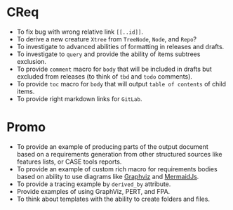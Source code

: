 # CReq

* To fix bug with wrong relative link `[[..id]]`.
* To derive a new creature `Xtree` from `TreeNode`, `Node`, and `Repo`?
* To investigate to advanced abilities of formatting in releases and drafts.
* To investigate to `query` and provide the ability of items subtrees exclusion.
* To provide `comment` macro for `body` that will be included in drafts but excluded from releases (to think of `tbd` and `todo` comments).
* To provide `toc` macro for `body` that will output `table of contents` of child items.
* To provide right markdown links for `GitLab`.

# Promo

* To provide an example of producing parts of the output document based on a requirements generation from other structured sources like features lists, or CASE tools reports.
* To provide an example of custom rich macro for requirements bodies based on ability to use diagrams like [Graphviz](https://www.graphviz.org/) and  [MermaidJs](https://mermaidjs.github.io/).
* To provide a tracing example by `derived_by` attribute.
* Provide examples of using GraphViz, PERT, and FPA.
* To think about templates with the ability to create folders and files.
